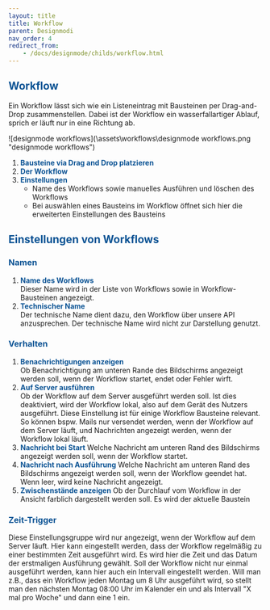 ```yaml
---
layout: title
title: Workflow
parent: Designmodi
nav_order: 4
redirect_from:
    - /docs/designmode/childs/workflow.html
---
```


## <span style="color:#0b5394">**Workflow**</span>

Ein Workflow lässt sich wie ein Listeneintrag mit Bausteinen per Drag-and-Drop zusammenstellen. Dabei ist der Workflow ein wasserfallartiger Ablauf, sprich er läuft nur in eine Richtung ab.

![designmode workflows](\assets\workflows\designmode workflows.png "designmode workflows")

1. <span style="color:#0b5394">**Bausteine via Drag and Drop platzieren**</span>
2. <span style="color:#0b5394">**Der Workflow**</span>
3. <span style="color:#0b5394">**Einstellungen**</span>
    - Name des Workflows sowie manuelles Ausführen und löschen des Workflows
    - Bei auswählen eines Bausteins im Workflow öffnet sich hier die erweiterten Einstellungen des Bausteins

## <span style="color:#0b5394">Einstellungen von Workflows</span>

### <span style="color:#0b5394">Namen</span>

1. <span style="color:#0b5394">**Name des Workflows**</span>  
   Dieser Name wird in der Liste von Workflows sowie in Workflow-Bausteinen angezeigt.
1. <span style="color:#0b5394">**Technischer Name**</span>  
   Der technische Name dient dazu, den Workflow über unsere API anzusprechen. Der technische Name wird nicht zur Darstellung genutzt.

### <span style="color:#0b5394">Verhalten</span>

1. <span style="color:#0b5394">**Benachrichtigungen anzeigen**</span>  
   Ob Benachrichtigung am unteren Rande des Bildschirms angezeigt werden soll, wenn der Workflow startet, endet oder Fehler wirft.
2. <span style="color:#0b5394">**Auf Server ausführen**</span>  
   Ob der Workflow auf dem Server ausgeführt werden soll. Ist dies deaktiviert, wird der Workflow lokal, also auf dem Gerät des Nutzers ausgeführt.
   Diese Einstellung ist für einige Workflow Bausteine relevant. So können bspw. Mails nur versendet werden, wenn der Workflow auf dem Server läuft, und Nachrichten angezeigt werden, wenn der Workflow lokal läuft.
3. <span style="color:#0b5394">**Nachricht bei Start**</span>
   Welche Nachricht am unteren Rand des Bildschirms angezeigt werden soll, wenn der Workflow startet.
4. <span style="color:#0b5394">**Nachricht nach Ausführung**</span>
   Welche Nachricht am unteren Rand des Bildschirms angezeigt werden soll, wenn der Workflow geendet hat. Wenn leer, wird keine Nachricht angezeigt.
5. <span style="color:#0b5394">**Zwischenstände anzeigen**</span>
   Ob der Durchlauf vom Workflow in der Ansicht farblich dargestellt werden soll. Es wird der aktuelle Baustein

### <span style="color:#0b5394">Zeit-Trigger</span>

Diese Einstellungsgruppe wird nur angezeigt, wenn der Workflow auf dem Server läuft.
Hier kann eingestellt werden, dass der Workflow regelmäßig zu einer bestimmten Zeit ausgeführt wird.
Es wird hier die Zeit und das Datum der erstmaligen Ausführung gewählt. Soll der Workflow nicht nur einmal ausgeführt werden, kann hier auch ein Intervall eingestellt werden. Will man z.B., dass ein Workflow jeden Montag um 8 Uhr ausgeführt wird, so stellt man den nächsten Montag 08:00 Uhr im Kalender ein
und als Intervall "X mal pro Woche" und dann eine 1 ein.
